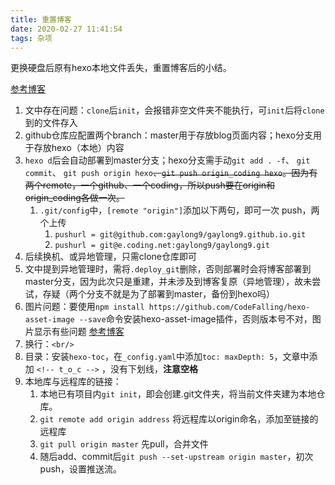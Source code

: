 ```yaml
---
title: 重置博客
date: 2020-02-27 11:41:54
tags: 杂项
---
```




更换硬盘后原有hexo本地文件丢失，重置博客后的小结。

<!--more-->



[参考博客](https://blog.csdn.net/ZWX2445205419/article/details/66970640?utm_source=blogxgwz5)

1. 文中存在问题：`clone`后`init`，会报错非空文件夹不能执行，可`init`后将`clone`到的文件存入
2. github仓库应配置两个branch：master用于存放blog页面内容；hexo分支用于存放hexo（本地）内容
3. `hexo d`后会自动部署到master分支；hexo分支需手动`git add . -f`、 `git commit`、 `git push origin hexo`~~、`git push origin_coding hexo`。因为有两个remote，一个github、一个coding，所以push要在origin和origin_coding各做一次。~~
	1. `.git/config`中，`[remote "origin"]`添加以下两句，即可一次 push，两个上传
		1. `pushurl = git@github.com:gaylong9/gaylong9.github.io.git`
		2. `pushurl = git@e.coding.net:gaylong9/gaylong9.git`
4. 后续换机、或异地管理，只需clone仓库即可
5. 文中提到异地管理时，需将`.deploy_git`删除，否则部署时会将博客部署到master分支，因为此次只是重建，并未涉及到博客复原（异地管理），故未尝试，存疑（两个分支不就是为了部署到master，备份到hexo吗）
6. 图片问题：要使用`npm install https://github.com/CodeFalling/hexo-asset-image --save`命令安装hexo-asset-image插件，否则版本号不对，图片显示有些问题 [参考博客](https://blog.csdn.net/Strong997/article/details/97767929)
7. 换行：`<br/>`
8. 目录：安装`hexo-toc`，在`_config.yaml`中添加`toc: maxDepth: 5`，文章中添加 `<!-- t_o_c -->` ，没有下划线，**注意空格**
9. 本地库与远程库的链接：
	1. 本地已有项目内`git init`，即会创建.git文件夹，将当前文件夹建为本地仓库。
	2. `git remote add origin address` 将远程库以origin命名，添加至链接的远程库
	3. `git pull origin master` 先pull，合并文件
	4. 随后add、commit后`git push --set-upstream origin master`，初次push，设置推送流。
